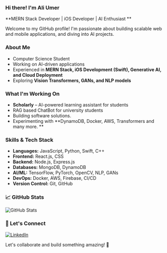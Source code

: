 ### Hi there! I'm Ali Umer 

**MERN Stack Developer | iOS Developer | AI Enthusiast **

Welcome to my GitHub profile! I'm passionate about building scalable web and mobile applications, and diving into AI projects.

###  About Me
-  Computer Science Student
-  Working on AI-driven applications
-  Experienced in **MERN Stack, iOS Development (Swift), Generative AI, and Cloud Deployment**
-  Exploring **Vision Transformers, GANs, and NLP models**

###  What I'm Working On
-  **Scholarly** – AI-powered learning assistant for students
-  RAG based ChatBot for university students
-  Building software solutions.
-  Experimenting with **DynamoDB, Docker, AWS, Transformers and many more. **

###  Skills & Tech Stack
- **Languages:** JavaScript, Python, Swift, C++
- **Frontend:** React.js, CSS
- **Backend:** Node.js, Express.js
- **Databases:** MongoDB, DynamoDB
- **AI/ML:** TensorFlow, PyTorch, OpenCV, NLP, GANs
- **DevOps:** Docker, AWS, Firebase, CI/CD
- **Version Control:** Git, GitHub

### 📈 GitHub Stats
![GitHub Stats](https://github-readme-stats.vercel.app/api?username=AliUmer&show_icons=true&theme=radical&cache_seconds=1800)

### 🌟 Let's Connect
[![LinkedIn](https://img.shields.io/badge/LinkedIn-Connect-blue?style=flat&logo=linkedin)](https://www.linkedin.com/in/ali-umer/)  

Let's collaborate and build something amazing! 🌟
